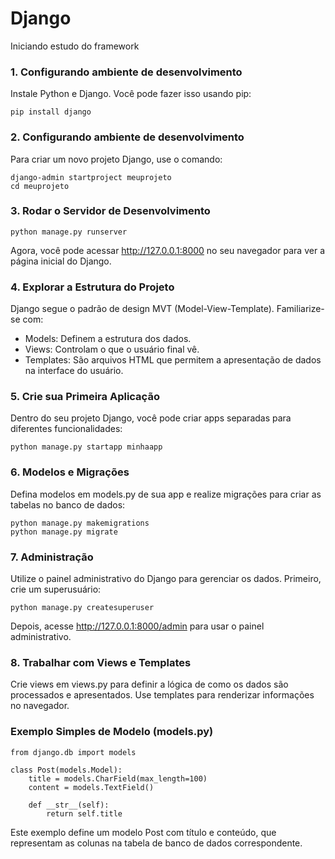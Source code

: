 # Django
Iniciando estudo do framework

### 1. Configurando ambiente de desenvolvimento
Instale Python e Django. Você pode fazer isso usando pip:
```
pip install django
```
### 2. Configurando ambiente de desenvolvimento
Para criar um novo projeto Django, use o comando:
```
django-admin startproject meuprojeto
cd meuprojeto
```
### 3. Rodar o Servidor de Desenvolvimento
```
python manage.py runserver
```
Agora, você pode acessar http://127.0.0.1:8000 no seu navegador para ver a página inicial do Django.

### 4. Explorar a Estrutura do Projeto
Django segue o padrão de design MVT (Model-View-Template). Familiarize-se com:

- Models: Definem a estrutura dos dados.
- Views: Controlam o que o usuário final vê.
- Templates: São arquivos HTML que permitem a apresentação de dados na interface do usuário.

### 5. Crie sua Primeira Aplicação
Dentro do seu projeto Django, você pode criar apps separadas para diferentes funcionalidades:
```
python manage.py startapp minhaapp
```
### 6. Modelos e Migrações
Defina modelos em models.py de sua app e realize migrações para criar as tabelas no banco de dados:

```
python manage.py makemigrations
python manage.py migrate
```
### 7. Administração
Utilize o painel administrativo do Django para gerenciar os dados. Primeiro, crie um superusuário:
```
python manage.py createsuperuser
```
Depois, acesse http://127.0.0.1:8000/admin para usar o painel administrativo.

### 8. Trabalhar com Views e Templates
Crie views em views.py para definir a lógica de como os dados são processados e apresentados. Use templates para renderizar informações no navegador.

### Exemplo Simples de Modelo (models.py)
```
from django.db import models

class Post(models.Model):
    title = models.CharField(max_length=100)
    content = models.TextField()

    def __str__(self):
        return self.title
```
Este exemplo define um modelo Post com título e conteúdo, que representam as colunas na tabela de banco de dados correspondente.


